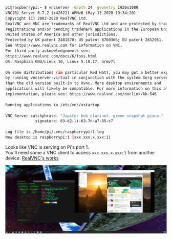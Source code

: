 ```bash
pi@raspberrypi:~ $ vncserver -depth 24 -geometry 1920x1080
VNC(R) Server 6.7.2 (r42622) ARMv6 (May 13 2020 19:34:20)
Copyright (C) 2002-2020 RealVNC Ltd.
RealVNC and VNC are trademarks of RealVNC Ltd and are protected by trademark
registrations and/or pending trademark applications in the European Union,
United States of America and other jurisdictions.
Protected by UK patent 2481870; US patent 8760366; EU patent 2652951.
See https://www.realvnc.com for information on VNC.
For third party acknowledgements see:
https://www.realvnc.com/docs/6/foss.html
OS: Raspbian GNU/Linux 10, Linux 5.10.17, armv7l

On some distributions (in particular Red Hat), you may get a better experience
by running vncserver-virtual in conjunction with the system Xorg server, rather
than the old version built-in to Xvnc. More desktop environments and
applications will likely be compatible. For more information on this alternative
implementation, please see: https://www.realvnc.com/doclink/kb-546

Running applications in /etc/vnc/xstartup

VNC Server catchphrase: "Jupiter bob clarinet. green snapshot piano."
             signature: 83-d2-li-63-7n-a7-85-c7

Log file is /home/pi/.vnc/raspberrypi:1.log
New desktop is raspberrypi:1 (xxx.xxx.x.xxx:1)
```

Looks like VNC is serving on Pi's port 1. \
You'll need some a VNC client to access `xxx.xxx.x.xxx:1` from another device. [RealVNC's works](https://www.realvnc.com/en/connect/download/viewer/)

![](../attachments/VNC_client.png)
